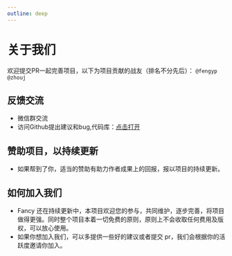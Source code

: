 ```yaml
---
outline: deep
---
```


# 关于我们
欢迎提交PR一起完善项目，以下为项目贡献的战友（排名不分先后）：
`@fengyp` `@zhouj`

## 反馈交流

- 微信群交流
- 访问Github提出建议和bug,代码库：[点击打开](https://github.com/fengyp8963)

## 赞助项目，以持续更新

- 如果帮到了你，适当的赞助有助力作者成果上的回报，报以项目的持续更新。

## 如何加入我们

- Fancy 还在持续更新中，本项目欢迎您的参与，共同维护，逐步完善，将项目做得更强。同时整个项目本着一切免费的原则，原则上不会收取任何费用及版权，可以放心使用。
- 如果你想加入我们，可以多提供一些好的建议或者提交 pr，我们会根据你的活跃度邀请你加入。
